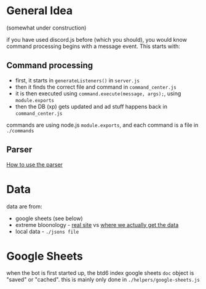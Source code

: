 # General Idea

(somewhat under construction)

if you have used discord.js before (which you should), you would know command processing begins with a message event. This starts with:
## Command processing

-   first, it starts in `generateListeners()` in `server.js`
-   then it finds the correct file and command in `command_center.js`
-   it is then executed using `command.execute(message, args);`, using `module.exports`
-   then the DB (xp) gets updated and ad stuff happens back in `command_center.js`

commands are using node.js `module.exports`, and each command is a file in `./commands`

## Parser

[How to use the parser](https://github.com/hemisemidemipresent/cyberquincy/tree/master/parser)

# Data

data are from:
- google sheets (see below)
- extreme bloonology - [real site](https://sites.google.com/view/bloonology) vs [where we actually get the data](./commands/towers.js)
- local data - `./jsons file`

# Google Sheets

when the bot is first started up, the btd6 index google sheets `doc` object is "saved" or "cached". this is mainly only done in `./helpers/google-sheets.js`
